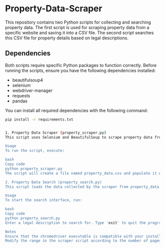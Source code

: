 # Property-Data-Scraper

This repository contains two Python scripts for collecting and searching property data. The first script is used for scraping property data from a specific website and saving it into a CSV file. The second script searches this CSV file for property details based on legal descriptions.

## Dependencies

Both scripts require specific Python packages to function correctly. Before running the scripts, ensure you have the following dependencies installed:

- beautifulsoup4
- selenium
- webdriver-manager
- requests
- pandas

You can install all required dependencies with the following command:

```bash
pip install -r requirements.txt


1. Property Data Scraper (property_scraper.py)
This script uses Selenium and BeautifulSoup to scrape property data from "https://polaris3g.mecklenburgcountync.gov/address/". It navigates to each property's page by incrementing an ID in the URL, extracts the legal description and address, and saves the data into property_data.csv.

Usage
To run the script, execute:

bash
Copy code
python property_scraper.py
The script will create a file named property_data.csv and populate it with property data fetched from the web. You can adjust the range of pages to scrape by modifying the range in the for-loop.

2. Property Data Search (property_search.py)
This script loads the data collected by the scraper from property_data.csv and allows the user to search for properties by entering a legal description. It supports case-insensitive substring matching.

Usage
To start the search interface, run:

bash
Copy code
python property_search.py
Enter a legal description to search for. Type 'exit' to quit the program.

Notes
Ensure that the chromedriver executable is compatible with your installed version of Chrome and is properly set up in your PATH or specified in the script.
Modify the range in the scraper script according to the number of pages you intend to scrape.
